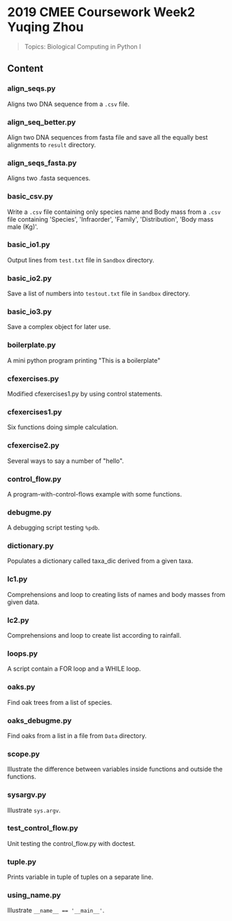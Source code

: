 # 2019 CMEE Coursework Week2 Yuqing Zhou
> Topics: Biological Computing in Python I

## Content

### align_seqs.py
Aligns two DNA sequence from a `.csv` file.

### align_seq_better.py
Align two DNA sequences from fasta file and save all the equally best alignments to `result` directory.

### align_seqs_fasta.py
Aligns two .fasta sequences.

### basic_csv.py
Write a `.csv` file containing only species name and Body mass from a `.csv` file containing 'Species', 'Infraorder', 'Family', 'Distribution', 'Body mass male (Kg)'.

### basic_io1.py
Output lines from `test.txt` file in `Sandbox` directory.

### basic_io2.py
Save a list of numbers into `testout.txt` file in `Sandbox` directory.

### basic_io3.py
Save a complex object for later use.

### boilerplate.py
A mini python program printing "This is a boilerplate"

### cfexercises.py
Modified cfexercises1.py by using control statements.

### cfexercises1.py
Six functions doing simple calculation.

### cfexercise2.py
Several ways to say a number of "hello".

### control_flow.py
A program-with-control-flows example with some functions.

### debugme.py
A debugging script testing `%pdb`.

### dictionary.py
Populates a dictionary called taxa_dic derived from a given taxa.

### lc1.py
Comprehensions and loop to creating lists of names and body masses from given data.

### lc2.py
Comprehensions and loop to create list according to rainfall.

### loops.py
A script contain a FOR loop and a WHILE loop.

### oaks.py
Find oak trees from a list of species.

### oaks_debugme.py
Find oaks from a list in a file from `Data` directory.

### scope.py
Illustrate the difference between variables inside functions and outside the functions.

### sysargv.py
Illustrate `sys.argv`.

### test_control_flow.py
Unit testing the control_flow.py with doctest.

### tuple.py
Prints variable in tuple of tuples on a separate line.

### using_name.py
Illustrate `__name__ == '__main__'`.
